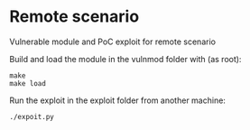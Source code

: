 Remote scenario
===============

Vulnerable module and PoC exploit for remote scenario

Build and load the module in the vulnmod folder with (as root):
```
make
make load
```

Run the exploit in the exploit folder from another machine:
```
./expoit.py
```
